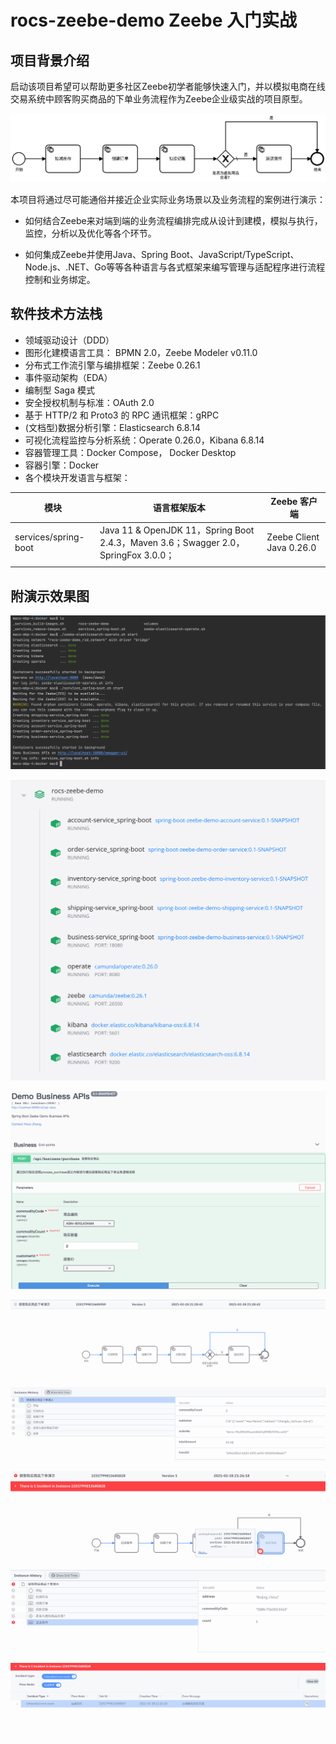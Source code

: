 # rocs-zeebe-demo  Zeebe 入门实战


## 项目背景介绍

启动该项目希望可以帮助更多社区Zeebe初学者能够快速入门，并以模拟电商在线交易系统中顾客购买商品的下单业务流程作为Zeebe企业级实战的项目原型。

![顾客购买商品下单演示流程图](docs/img/purchase_zh_CN.png)

本项目将通过尽可能通俗并接近企业实际业务场景以及业务流程的案例进行演示：

- 如何结合Zeebe来对端到端的业务流程编排完成从设计到建模，模拟与执行，监控，分析以及优化等各个环节。

- 如何集成Zeebe并使用Java、Spring Boot、JavaScript/TypeScript、Node.js、.NET、Go等等各种语言与各式框架来编写管理与适配程序进行流程控制和业务绑定。

## 软件技术方法栈

- 领域驱动设计（DDD）
- 图形化建模语言工具： BPMN  2.0，Zeebe Modeler v0.11.0
- 分布式工作流引擎与编排框架：Zeebe 0.26.1
- 事件驱动架构（EDA）
- 编制型 Saga 模式
- 安全授权机制与标准：OAuth 2.0
- 基于 HTTP/2 和 Proto3 的 RPC 通讯框架：gRPC
- (文档型)数据分析引擎：Elasticsearch 6.8.14
- 可视化流程监控与分析系统：Operate 0.26.0，Kibana 6.8.14
- 容器管理工具：Docker Compose， Docker Desktop
- 容器引擎：Docker
- 各个模块开发语言与框架：

| 模块                 | 语言框架版本                                                 | Zeebe 客户端             |
| -------------------- | ------------------------------------------------------------ | ------------------------ |
| services/spring-boot | Java 11 & OpenJDK 11，Spring Boot 2.4.3，Maven 3.6；Swagger 2.0，SpringFox 3.0.0； | Zeebe Client Java 0.26.0 |
|                      |                                                              |                          |

## 附演示效果图

![从本地Docker启动项目环境](docs/img/running_from_docker.png)

![项目环境的容器应用列表](docs/img/containers_in_docker_desktop.png)

![通过下单接口发起整个演示业务流程](docs/img/demo_business_apis.png)

![演示业务流程实例可视化效果](docs/img/visibility_process_instance.png)

![演示业务流程实例出现故障节点](docs/img/overview_incidents_at_activity.png)

![故障节点具体问题列表](docs/img/list_incidents_at_activity.png)

